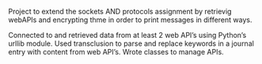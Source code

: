 Project to extend the sockets AND protocols assignment by retrievig webAPIs and encrypting thme in order to print messages in different ways.

Connected to and retrieved data from at least 2 web API’s using Python’s urllib module.
Used transclusion to parse and replace keywords in a journal entry with content from web API’s.
Wrote classes to manage APIs.
